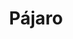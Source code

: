---
title: Pájaro
date: 
draft: false

# descripcion
description : Dije de plata 925

materials: Plata 925

color: Plateado

dimensions: 2,2cm largo

code: 02-14-0666

type: "Dijes"

categories: []

price: $1.090,00

# Images
# first image will be shown in the product page
images:
  # - image: "images/path_to_image"
  # La ubicacion de las imagenes es imagenes/Dijes/Dijes.Plata/02-14-0666-pajaro
  - image: "./images/dijes/plata/02-14-0666.JPG"
---